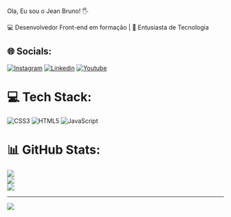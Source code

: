 Ola, Eu sou o Jean Bruno! 🖐️

💻 Desenvolvedor Front-end em formação | 🚀 Entusiasta de Tecnologia

## 🌐 Socials:
[![Instagram](https://img.shields.io/badge/Instagram-%23E4405F.svg?logo=Instagram&logoColor=white)](https://instagram.com/jeaanbruno/)
[![Linkedin](https://img.shields.io/badge/LinkedIn-%230077B5.svg?style=for-the-badge&logo=linkedin&logoColor=white)](https://www.linkedin.com/in/jean-bruno-gomes-/)
[![Youtube](https://img.shields.io/badge/YouTube-%23FF0000.svg?logo=YouTube&logoColor=white)](https://youtube.com/channel/UCd9eV0AvTu8Q7uacsraQY6w) 


# 💻 Tech Stack:
![CSS3](https://img.shields.io/badge/css3-%231572B6.svg?style=for-the-badge&logo=css3&logoColor=white) ![HTML5](https://img.shields.io/badge/html5-%23E34F26.svg?style=for-the-badge&logo=html5&logoColor=white) ![JavaScript](https://img.shields.io/badge/javascript-%23323330.svg?style=for-the-badge&logo=javascript&logoColor=%23F7DF1E)
# 📊 GitHub Stats:
![](https://github-readme-stats.vercel.app/api?username=Jeaanb&theme=dark&hide_border=false&include_all_commits=false&count_private=false)<br/>
![](https://github-readme-streak-stats.herokuapp.com/?user=Jeaanb&theme=dark&hide_border=false)<br/>
![](https://github-readme-stats.vercel.app/api/top-langs/?username=Jeaanb&theme=dark&hide_border=false&include_all_commits=false&count_private=false&layout=compact)

---
[![](https://visitcount.itsvg.in/api?id=Jeaanb&icon=0&color=0)](https://visitcount.itsvg.in)

<!-- Proudly created with GPRM ( https://gprm.itsvg.in ) -->
